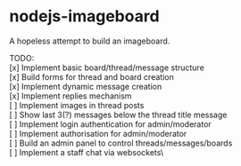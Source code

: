 # nodejs-imageboard

A hopeless attempt to build an imageboard.

TODO:\
[x] Implement basic board/thread/message structure\
[x] Build forms for thread and board creation\
[x] Implement dynamic message creation\
[x] Implement replies mechanism\
[ ] Implement images in thread posts\
[ ] Show last 3(?) messages below the thread title message\
[ ] Implement login authentication for admin/moderator\
[ ] Implement authorisation for admin/moderator\
[ ] Build an admin panel to control threads/messages/boards\
[ ] Implement a staff chat via websockets\
